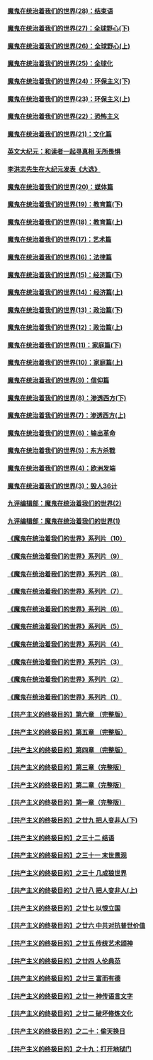#### [魔鬼在统治着我们的世界(28)：结束语](../pages/nsc422/n10936246.md?t=04010704) 
#### [魔鬼在统治着我们的世界(27)：全球野心(下)](../pages/nsc422/n10928319.md?t=04010704) 
#### [魔鬼在统治着我们的世界(26)：全球野心(上)](../pages/nsc422/n10900318.md?t=04010704) 
#### [魔鬼在统治着我们的世界(25)：全球化](../pages/nsc422/n10788205.md?t=04010704) 
#### [魔鬼在统治着我们的世界(24)：环保主义(下)](../pages/nsc422/n10695307.md?t=04010704) 
#### [魔鬼在统治着我们的世界(23)：环保主义(上)](../pages/nsc422/n10688613.md?t=04010704) 
#### [魔鬼在统治着我们的世界(22)：恐怖主义](../pages/nsc422/n10614727.md?t=04010704) 
#### [魔鬼在统治着我们的世界(21)：文化篇](../pages/nsc422/n10597706.md?t=04010704) 
#### [英文大纪元：和读者一起寻真相 无所畏惧](../pages/nsc422/n12542027.md?t=04010704) 
#### [李洪志先生在大纪元发表《大选》](../pages/nsc422/n12534746.md?t=04010704) 
#### [魔鬼在统治着我们的世界(20)：媒体篇](../pages/nsc422/n10586579.md?t=04010704) 
#### [魔鬼在统治着我们的世界(19)：教育篇(下)](../pages/nsc422/n10564808.md?t=04010704) 
#### [魔鬼在统治着我们的世界(18)：教育篇(上)](../pages/nsc422/n10526970.md?t=04010704) 
#### [魔鬼在统治着我们的世界(17)：艺术篇](../pages/nsc422/n10499093.md?t=04010704) 
#### [魔鬼在统治着我们的世界(16)：法律篇](../pages/nsc422/n10485969.md?t=04010704) 
#### [魔鬼在统治着我们的世界(15)：经济篇(下)](../pages/nsc422/n10469975.md?t=04010704) 
#### [魔鬼在统治着我们的世界(14)：经济篇(上)](../pages/nsc422/n10457370.md?t=04010704) 
#### [魔鬼在统治着我们的世界(13)：政治篇(下)](../pages/nsc422/n10448270.md?t=04010704) 
#### [魔鬼在统治着我们的世界(12)：政治篇(上)](../pages/nsc422/n10444576.md?t=04010704) 
#### [魔鬼在统治着我们的世界(11)：家庭篇(下)](../pages/nsc422/n10440961.md?t=04010704) 
#### [魔鬼在统治着我们的世界(10)：家庭篇(上)](../pages/nsc422/n10435448.md?t=04010704) 
#### [魔鬼在统治着我们的世界(9)：信仰篇](../pages/nsc422/n10432159.md?t=04010704) 
#### [魔鬼在统治着我们的世界(8)：渗透西方(下)](../pages/nsc422/n10429603.md?t=04010704) 
#### [魔鬼在统治着我们的世界(7)：渗透西方(上)](../pages/nsc422/n10426013.md?t=04010704) 
#### [魔鬼在统治着我们的世界(6)：输出革命](../pages/nsc422/n10421536.md?t=04010704) 
#### [魔鬼在统治着我们的世界(5)：东方杀戮](../pages/nsc422/n10417707.md?t=04010704) 
#### [魔鬼在统治着我们的世界(4)：欧洲发端](../pages/nsc422/n10414890.md?t=04010704) 
#### [魔鬼在统治着我们的世界(3)：毁人36计](../pages/nsc422/n10411583.md?t=04010704) 
#### [九评编辑部：魔鬼在统治着我们的世界(2)](../pages/nsc422/n10410036.md?t=04010704) 
#### [九评编辑部：魔鬼在统治着我们的世界(1)](../pages/nsc422/n10406825.md?t=04010704) 
#### [《魔鬼在统治着我们的世界》系列片（10）](../pages/nsc422/n12292670.md?t=04010704) 
#### [《魔鬼在统治着我们的世界》系列片（9）](../pages/nsc422/n12290859.md?t=04010704) 
#### [《魔鬼在统治着我们的世界》系列片（8）](../pages/nsc422/n12287445.md?t=04010704) 
#### [《魔鬼在统治着我们的世界》系列片（7）](../pages/nsc422/n12283425.md?t=04010704) 
#### [《魔鬼在统治着我们的世界》系列片（6）](../pages/nsc422/n12282314.md?t=04010704) 
#### [《魔鬼在统治着我们的世界》系列片（5）](../pages/nsc422/n12281419.md?t=04010704) 
#### [《魔鬼在统治着我们的世界》系列片（4）](../pages/nsc422/n12274024.md?t=04010704) 
#### [《魔鬼在统治着我们的世界》系列片（3）](../pages/nsc422/n12271322.md?t=04010704) 
#### [《魔鬼在统治着我们的世界》系列片（2）](../pages/nsc422/n12269049.md?t=04010704) 
#### [《魔鬼在统治着我们的世界》系列片（1）](../pages/nsc422/n12267575.md?t=04010704) 
#### [【共产主义的终极目的】第六章 （完整版）](../pages/nsc422/n11428913.md?t=04010704) 
#### [【共产主义的终极目的】第五章 （完整版）](../pages/nsc422/n11428912.md?t=04010704) 
#### [【共产主义的终极目的】第四章 （完整版）](../pages/nsc422/n11428907.md?t=04010704) 
#### [【共产主义的终极目的】第三章（完整版）](../pages/nsc422/n11428848.md?t=04010704) 
#### [【共产主义的终极目的】第二章（完整版）](../pages/nsc422/n11428831.md?t=04010704) 
#### [【共产主义的终极目的】第一章（完整版）](../pages/nsc422/n11417651.md?t=04010704) 
#### [【共产主义的终极目的】之廿九 把人变非人(下)](../pages/nsc422/n11344140.md?t=04010704) 
#### [【共产主义的终极目的】之三十二 结语](../pages/nsc422/n11360535.md?t=04010704) 
#### [【共产主义的终极目的】之三十一 末世景观](../pages/nsc422/n11351129.md?t=04010704) 
#### [【共产主义的终极目的】之三十 几成狼世界](../pages/nsc422/n11348280.md?t=04010704) 
#### [【共产主义的终极目的】之廿八 把人变非人(上)](../pages/nsc422/n11340492.md?t=04010704) 
#### [【共产主义的终极目的】之廿七 以恨立国](../pages/nsc422/n11336944.md?t=04010704) 
#### [【共产主义的终极目的】之廿六 中共对抗普世价值](../pages/nsc422/n11324785.md?t=04010704) 
#### [【共产主义的终极目的】之廿五 传统艺术颂神](../pages/nsc422/n11296396.md?t=04010704) 
#### [【共产主义的终极目的】之廿四 人伦典范](../pages/nsc422/n11296397.md?t=04010704) 
#### [【共产主义的终极目的】之廿三 富而有德](../pages/nsc422/n11283598.md?t=04010704) 
#### [【共产主义的终极目的】之廿一 神传语言文字](../pages/nsc422/n11263265.md?t=04010704) 
#### [【共产主义的终极目的】之廿二 破坏修炼文化](../pages/nsc422/n11245728.md?t=04010704) 
#### [【共产主义的终极目的】之二十：偷天换日](../pages/nsc422/n11238846.md?t=04010704) 
#### [【共产主义的终极目的】之十九：打开地狱门](../pages/nsc422/n11206376.md?t=04010704) 
